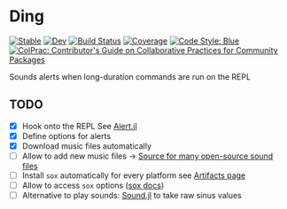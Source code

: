 # Ding

[![Stable](https://img.shields.io/badge/docs-stable-blue.svg)](https://theogf.github.io/Ding.jl/stable/)
[![Dev](https://img.shields.io/badge/docs-dev-blue.svg)](https://theogf.github.io/Ding.jl/dev/)
[![Build Status](https://github.com/theogf/Ding.jl/actions/workflows/CI.yml/badge.svg?branch=main)](https://github.com/theogf/Ding.jl/actions/workflows/CI.yml?query=branch%3Amain)
[![Coverage](https://codecov.io/gh/theogf/Ding.jl/branch/main/graph/badge.svg)](https://codecov.io/gh/theogf/Ding.jl)
[![Code Style: Blue](https://img.shields.io/badge/code%20style-blue-4495d1.svg)](https://github.com/invenia/BlueStyle)
[![ColPrac: Contributor's Guide on Collaborative Practices for Community Packages](https://img.shields.io/badge/ColPrac-Contributor's%20Guide-blueviolet)](https://github.com/SciML/ColPrac)

Sounds alerts when long-duration commands are run on the REPL

## TODO

- [X] Hook onto the REPL See [Alert.jl](https://github.com/haberdashPI/Alert.jl/blob/main/src/alert_repl.jl)
- [X] Define options for alerts
- [X] Download music files automatically
- [ ] Allow to add new music files -> [Source for many open-source sound files](https://pixabay.com/sound-effects/search/beeps/)
- [ ] Install `sox` automatically for every platform see [Artifacts page](https://pkgdocs.julialang.org/v1/artifacts/)
- [ ] Allow to access `sox` options ([sox docs](https://linux.die.net/man/1/sox))
- [ ] Alternative to play sounds: [Sound.jl](https://github.com/JeffFessler/Sound.jl) to take raw sinus values
